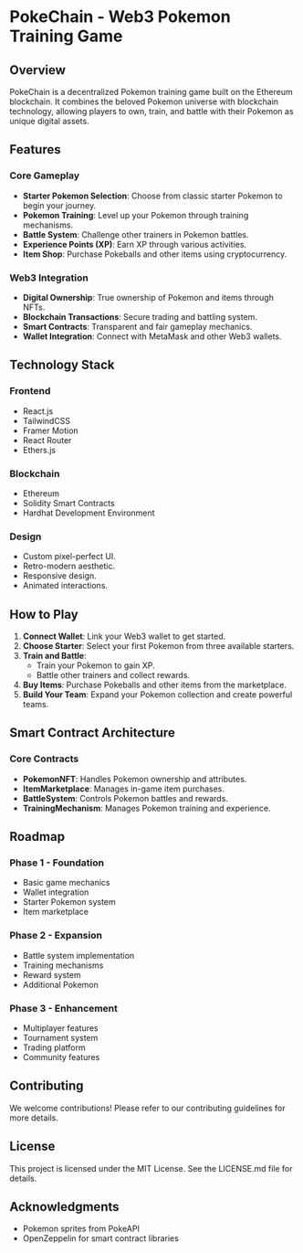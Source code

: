 
# PokeChain - Web3 Pokemon Training Game

## Overview
PokeChain is a decentralized Pokemon training game built on the Ethereum blockchain. It combines the beloved Pokemon universe with blockchain technology, allowing players to own, train, and battle with their Pokemon as unique digital assets.

## Features

### Core Gameplay
- **Starter Pokemon Selection**: Choose from classic starter Pokemon to begin your journey.
- **Pokemon Training**: Level up your Pokemon through training mechanisms.
- **Battle System**: Challenge other trainers in Pokemon battles.
- **Experience Points (XP)**: Earn XP through various activities.
- **Item Shop**: Purchase Pokeballs and other items using cryptocurrency.

### Web3 Integration
- **Digital Ownership**: True ownership of Pokemon and items through NFTs.
- **Blockchain Transactions**: Secure trading and battling system.
- **Smart Contracts**: Transparent and fair gameplay mechanics.
- **Wallet Integration**: Connect with MetaMask and other Web3 wallets.

## Technology Stack

### Frontend
- React.js
- TailwindCSS
- Framer Motion
- React Router
- Ethers.js

### Blockchain
- Ethereum
- Solidity Smart Contracts
- Hardhat Development Environment

### Design
- Custom pixel-perfect UI.
- Retro-modern aesthetic.
- Responsive design.
- Animated interactions.

## How to Play

1. **Connect Wallet**: Link your Web3 wallet to get started.
2. **Choose Starter**: Select your first Pokemon from three available starters.
3. **Train and Battle**: 
   - Train your Pokemon to gain XP.
   - Battle other trainers and collect rewards.
4. **Buy Items**: Purchase Pokeballs and other items from the marketplace.
5. **Build Your Team**: Expand your Pokemon collection and create powerful teams.

## Smart Contract Architecture

### Core Contracts
- **PokemonNFT**: Handles Pokemon ownership and attributes.
- **ItemMarketplace**: Manages in-game item purchases.
- **BattleSystem**: Controls Pokemon battles and rewards.
- **TrainingMechanism**: Manages Pokemon training and experience.

## Roadmap

### Phase 1 - Foundation
- Basic game mechanics
- Wallet integration
- Starter Pokemon system
- Item marketplace

### Phase 2 - Expansion
- Battle system implementation
- Training mechanisms
- Reward system
- Additional Pokemon

### Phase 3 - Enhancement
- Multiplayer features
- Tournament system
- Trading platform
- Community features

## Contributing
We welcome contributions! Please refer to our contributing guidelines for more details.

## License
This project is licensed under the MIT License. See the LICENSE.md file for details.

## Acknowledgments
- Pokemon sprites from PokeAPI
- OpenZeppelin for smart contract libraries
